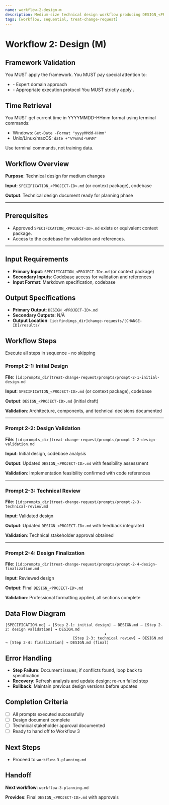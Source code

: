 ```yaml
---
name: workflow-2-design-m
description: Medium-size technical design workflow producing DESIGN_<PROJECT-ID>.md
tags: [workflow, sequential, treat-change-request]
---
```


# Workflow 2: Design (M)

## Framework Validation
You MUST apply the <olaf-work-instructions> framework.
You MUST pay special attention to:
- <olaf-general-role-and-behavior> - Expert domain approach
- <olaf-interaction-protocols> - Appropriate execution protocol
You MUST strictly apply <olaf-framework-validation>.

## Time Retrieval
You MUST get current time in YYYYMMDD-HHmm format using terminal commands:
- Windows: `Get-Date -Format "yyyyMMdd-HHmm"`
- Unix/Linux/macOS: `date +"%Y%m%d-%H%M"`

Use terminal commands, not training data.

## Workflow Overview

**Purpose**: Technical design for medium changes

**Input**: `SPECIFICATION_<PROJECT-ID>.md` (or context package), codebase

**Output**: Technical design document ready for planning phase

---

## Prerequisites

- Approved `SPECIFICATION_<PROJECT-ID>.md` exists or equivalent context package.
- Access to the codebase for validation and references.

---

## Input Requirements
- **Primary Input**: `SPECIFICATION_<PROJECT-ID>.md` (or context package)
- **Secondary Inputs**: Codebase access for validation and references
- **Input Format**: Markdown specification, codebase

## Output Specifications
- **Primary Output**: `DESIGN_<PROJECT-ID>.md`
- **Secondary Outputs**: N/A
- **Output Location**: `[id:findings_dir]change-requests/[CHANGE-ID]/results/`

## Workflow Steps

Execute all steps in sequence - no skipping

### Prompt 2-1: Initial Design

**File**: `[id:prompts_dir]treat-change-request/prompts/prompt-2-1-initial-design.md`

**Input**: `SPECIFICATION_<PROJECT-ID>.md` (or context package), codebase

**Output**: `DESIGN_<PROJECT-ID>.md` (initial draft)

**Validation**: Architecture, components, and technical decisions documented

---

### Prompt 2-2: Design Validation

**File**: `[id:prompts_dir]treat-change-request/prompts/prompt-2-2-design-validation.md`

**Input**: Initial design, codebase analysis

**Output**: Updated `DESIGN_<PROJECT-ID>.md` with feasibility assessment

**Validation**: Implementation feasibility confirmed with code references

---

### Prompt 2-3: Technical Review

**File**: `[id:prompts_dir]treat-change-request/prompts/prompt-2-3-technical-review.md`

**Input**: Validated design

**Output**: Updated `DESIGN_<PROJECT-ID>.md` with feedback integrated

**Validation**: Technical stakeholder approval obtained

---

### Prompt 2-4: Design Finalization

**File**: `[id:prompts_dir]treat-change-request/prompts/prompt-2-4-design-finalization.md`

**Input**: Reviewed design

**Output**: Final `DESIGN_<PROJECT-ID>.md`

**Validation**: Professional formatting applied, all sections complete

## Data Flow Diagram
```text
[SPECIFICATION.md] → [Step 2-1: initial design] → DESIGN.md → [Step 2-2: design validation] → DESIGN.md
                                            ↓
                              [Step 2-3: technical review] → DESIGN.md → [Step 2-4: finalization] → DESIGN.md (final)
```

## Error Handling
- **Step Failure**: Document issues; if conflicts found, loop back to specification
- **Recovery**: Refresh analysis and update design; re-run failed step
- **Rollback**: Maintain previous design versions before updates

## Completion Criteria
- [ ] All prompts executed successfully
- [ ] Design document complete
- [ ] Technical stakeholder approval documented
- [ ] Ready to hand off to Workflow 3

## Next Steps
- Proceed to `workflow-3-planning.md`

## Handoff

**Next workflow**: `workflow-3-planning.md`

**Provides**: Final `DESIGN_<PROJECT-ID>.md` with approvals

